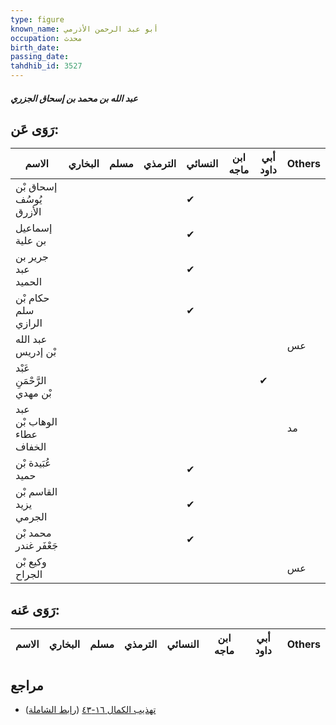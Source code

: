```yaml
---
type: figure
known_name: أبو عبد الرحمن الأذرمي
occupation: محدث
birth_date:
passing_date:
tahdhib_id: 3527
---
```

##### عبد الله بن محمد بن إسحاق الجزري

## رَوَى عَن:
| الاسم                      | البخاري | مسلم | الترمذي | النسائي | ابن ماجه | أبي داود | Others |
| -------------------------- | ------- | ---- | ------- | ------- | -------- | -------- | ------ |
| إسحاق بْن يُوسُف الأزرق    |         |      |         | ✔       |          |          |        |
| إسماعيل بن علية            |         |      |         | ✔       |          |          |        |
| جرير بن عبد الحميد         |         |      |         | ✔       |          |          |        |
| حكام بْن سلم الرازي        |         |      |         | ✔       |          |          |        |
| عبد الله بْن إدريس         |         |      |         |         |          |          | عس     |
| عَبْد الرَّحْمَنِ بْن مهدي |         |      |         |         |          | ✔        |        |
| عبد الوهاب بْن عطاء الخفاف |         |      |         |         |          |          | مد     |
| عُبَيدة بْن حميد           |         |      |         | ✔       |          |          |        |
| القاسم بْن يزيد الجرمي     |         |      |         | ✔       |          |          |        |
| محمد بْن جَعْفَر غندر      |         |      |         | ✔       |          |          |        |
| وكيع بْن الجراح            |         |      |         |         |          |          | عس     |
## رَوَى عَنه:
| الاسم | البخاري | مسلم | الترمذي | النسائي | ابن ماجه | أبي داود | Others |
| ----- | ------- | ---- | ------- | ------- | -------- | -------- | ------ |
## مراجع
- [تهذيب الكمال ١٦-٤٣](obsidian://open?vault=Tahdhib-al-Kamal&file=Figures/٣٥٢٧-عبد%20الله%20بن%20محمد%20بن%20إسحاق%20الجزري) ([رابط الشاملة](https://shamela.ws/book/3722/8036))